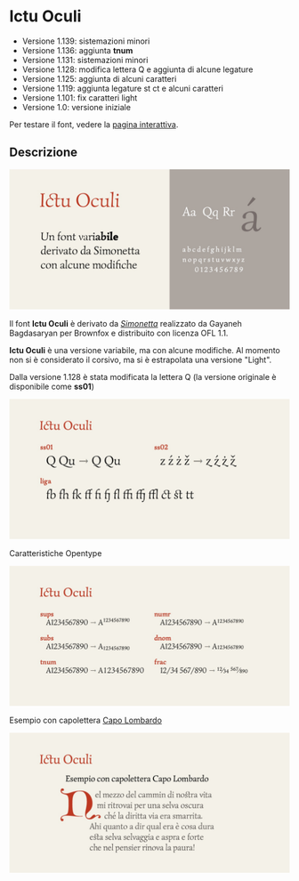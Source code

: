 # Ictu Oculi
- Versione 1.139: sistemazioni minori
- Versione 1.136: aggiunta __tnum__
- Versione 1.131: sistemazioni minori
- Versione 1.128: modifica lettera Q e aggiunta di alcune legature
- Versione 1.125: aggiunta di alcuni caratteri
- Versione 1.119: aggiunta legature st ct e alcuni caratteri
- Versione 1.101: fix caratteri light
- Versione 1.0: versione iniziale

Per testare il font, vedere la [pagina interattiva](https://m-casanova.github.io/IctuOculi/).

## Descrizione
![image](images/IctuOculi1.jpg)

Il font **Ictu Oculi** è derivato da _[Simonetta](https://github.com/google/fonts/tree/main/ofl/simonetta)_ realizzato da Gayaneh Bagdasaryan per Brownfox e distribuito con licenza OFL 1.1.

**Ictu Oculi** è una versione variabile, ma con alcune modifiche. Al momento non si è considerato il corsivo, ma si è estrapolata una versione "Light".

Dalla versione 1.128 è stata modificata la lettera Q (la versione originale è disponibile come __ss01__)

![image](images/IctuOculi4.jpg)

Caratteristiche Opentype

![image](images/IctuOculi2.jpg)

Esempio con capolettera [Capo Lombardo](https://github.com/m-casanova/CapoLombardo)

![image](images/IctuOculi3.jpg)
